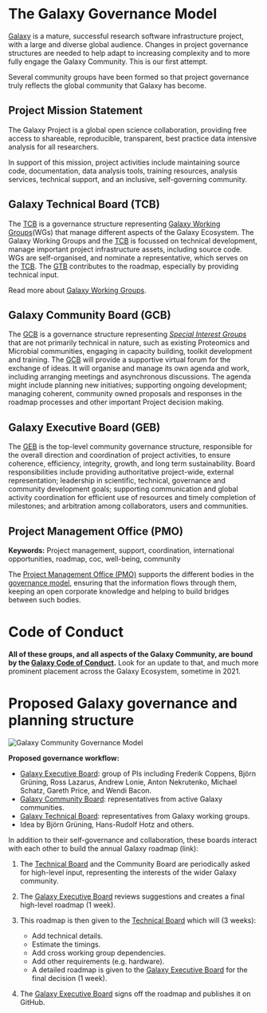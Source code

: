 # The Galaxy Governance Model

<slot name="/community/governance/linkbox" />

[Galaxy](/) is a mature, successful research software infrastructure project, with a large and diverse global audience. Changes in project governance structures are needed to help adapt to increasing complexity and to more fully engage the Galaxy Community. This is our first attempt.

Several community groups have been formed so that project governance truly reflects the global community that Galaxy has become.

## Project Mission Statement

The Galaxy Project is a global open science collaboration, providing free access to shareable, reproducible, transparent,
best practice data intensive analysis for all researchers.

In support of this mission, project activities include maintaining source code, documentation, data analysis tools, training resources, analysis services, technical support, and an inclusive, self-governing community.

## Galaxy Technical Board (TCB)

The [TCB](/community/governance/gtb/) is a governance structure representing [Galaxy Working Groups](/community/wg/)(WGs) that manage
different aspects of the Galaxy Ecosystem.
The Galaxy Working Groups and the [TCB](/community/governance/gtb/) is focussed on technical development, manage important project infrastructure assets,
including source code. WGs are self-organised, and nominate a representative, which serves on the [TCB](/community/governance/gtb/).
The [GTB](/community/governance/gtb/) contributes to the roadmap, especially by providing technical input.

Read more about [Galaxy Working Groups](/community/wg/).

## Galaxy Community Board (GCB)

The [GCB](/community/governance/gcb/) is a governance structure representing *[Special Interest Groups](/community/sig/)* that are not primarily technical in nature, such as existing
Proteomics and Microbial communities, engaging in capacity building, toolkit development and training.
The [GCB](/community/governance/gcb/) will provide a supportive virtual forum
for the exchange of ideas. It will organise and manage its own agenda and work,
including arranging meetings and asynchronous discussions. The agenda might include planning new initiatives; supporting ongoing development;
managing coherent, community owned proposals and responses in the roadmap processes and other important Project decision making.

## Galaxy Executive Board (GEB)

The [GEB](/community/governance/geb) is the top-level community governance structure, responsible for the overall direction and coordination of project activities,
to ensure coherence, efficiency, integrity, growth, and long term sustainability. Board responsibilities include providing authoritative project-wide,
external representation; leadership in scientific, technical, governance and community development goals; supporting communication and global activity
coordination for efficient use of resources and timely completion of milestones; and arbitration among collaborators, users and communities.

<!-- ToDo move to the SIGs page -->
## Project Management Office (PMO)

**Keywords:** Project management, support, coordination, international opportunities, roadmap, coc, well-being, community

The [Project Management Office (PMO)](/community/pmo) supports the different bodies in the [governance model](/community/governance/), ensuring that the information flows through them, keeping an open corporate knowledge and helping to build bridges between such bodies.

# Code of Conduct

**All of these groups, and all aspects of the Galaxy Community, are bound by the [Galaxy Code of Conduct](/community/coc/).**  Look for an update to that, and much more prominent placement across the Galaxy Ecosystem, sometime in 2021.

# Proposed Galaxy governance and planning structure

![Galaxy Community Governance Model](./governance.svg)

**Proposed governance workflow:**

* [Galaxy Executive Board](/community/governance/geb): group of PIs including Frederik Coppens, Björn Grüning, Ross Lazarus, Andrew Lonie, Anton Nekrutenko, Michael Schatz, Gareth Price, and Wendi Bacon.
* [Galaxy Community Board](/community/governance/gcb): representatives from active Galaxy communities.
* [Galaxy Technical Board](/community/governance/gtb): representatives from Galaxy working groups.
* Idea by Björn Grüning, Hans-Rudolf Hotz and others.


In addition to their self-governance and collaboration, these boards interact with each other to build the annual Galaxy roadmap (link):

1. The [Technical Board](/community/governance/gtb) and the Community Board are periodically asked for high-level input, representing the interests of the wider Galaxy community.
2. The [Galaxy Executive Board](/community/governance/geb) reviews suggestions and creates a final high-level roadmap (1 week).
3. This roadmap is then given to the [Technical Board](/community/governance/gtb) which will (3 weeks):
   * Add technical details.
   * Estimate the timings.
   * Add cross working group dependencies.
   * Add other requirements (e.g. hardware).
   * A detailed roadmap is given to the [Galaxy Executive Board](/community/governance/geb) for the final decision (1 week).

4. The [Galaxy Executive Board](/community/governance/geb) signs off the roadmap and publishes it on GitHub.




